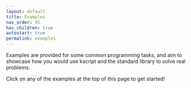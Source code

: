 ```yaml
---
layout: default
title: Examples
nav_order: 45
has_children: true
autostart: true
permalink: examples
---
```


Examples are provided for some common programming tasks, and aim to showcase how you would use kscript and the standard library to solve real problems.

Click on any of the examples at the top of this page to get started!

